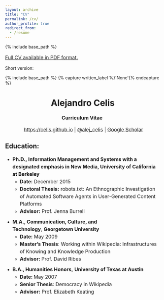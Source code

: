 ```yaml
---
layout: archive
title: "CV"
permalink: /cv/
author_profile: true
redirect_from:
  - /resume
---
```


{% include base_path %}


<a style="line-height: 1.5;" href="https://celis.github.io/files/cv.pdf"><span style="color: #333333;"><span style="font-size: medium;">Full CV available in PDF format.</span></span></a>



<p>Short version:</p>


{% include base_path %}
{% capture written_label %}'None'{% endcapture %}

<h1 class="western" align="center"><b>Alejandro Celis</b></h1>
<p style="line-height: 1.5;" align="center"><span style="font-size: medium;"><b>Curriculum Vitae</b> </span></p>
<p style="line-height: 1.5;" align="center"><span style="font-size: medium;">  <a href="https://celis.github.io">https://celis.github.io</a> | <a href="https://twitter.com/alej_celis">@alej_celis</a> | <a href="https://scholar.google.de/citations?hl=en&user=l0kb_3kAAAAJ">Google Scholar</a></span></p>




<h2 class="western">Education:</h2>
<ul style="line-height: 1.5; margin: 10px 0;">
 	<li><span style="font-size: medium;"><b>Ph.D., </b></span><strong><span style="font-size: medium;"><b>Information Management and Systems with a designated emphasis in New Media</b></span></strong><span style="font-size: medium;"><b>, University of California at Berkeley</b></span>
<ul>
 	<li><strong><span style="font-size: medium;"><b>Date:</b></span></strong><span style="font-size: medium;"> December 2015</span></li>
  <li><b><span style="font-size: medium;">Doctoral Thesis:</b></span><span style="font-size: medium;"> robots.txt: An Ethnographic Investigation of Automated Software Agents in User-Generated Content Platforms</span></li>
 	<li><span style="font-size: medium;"><b>Advisor:</b></span><span style="font-size: medium;"> Prof. Jenna Burrell</span></li>
</ul>
</li>
</ul>
<ul style="line-height: 1.5; margin: 10px 0;">
 	<li><span style="font-size: medium;"><b>M.A., Communication, Culture, and Technology</b>, <b>Georgetown University</b></span>
<ul>
 	<li><strong><span style="font-size: medium;"><b>Date:</b></span></strong><span style="font-size: medium;"> May 2009</span></li>
 	<li><span style="font-size: medium;"><b>Master’s Thesis</b>: Working within Wikipedia: Infrastructures of Knowing and Knowledge Production</li</span>
 	<li><span style="font-size: medium;"><b>Advisor: </b>Prof.</span><span style="font-size: medium;"> David Ribes</span></li>
</ul>
</li>
</ul>
<ul style="line-height: 1.5; margin: 10px 0;">
 	<li><span style="font-size: medium;"><b>B.A., Humanities Honors,</b> <b>University of Texas at Austin</b></span>
<ul>
 	<li><strong><span style="font-size: medium;"><b>Date: </b></span></strong><span style="font-size: medium;">May 2007</span></li>
  <li><span style="font-size: medium;"><b>Senior Thesis</b>: Democracy in Wikipedia</li></span>
 	<li><span style="font-size: medium;"><b>Advisor:</b></span><span style="font-size: medium;"> Prof. Elizabeth Keating</span></li>
</ul>
</li>
</ul>
